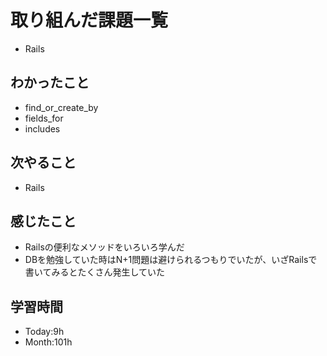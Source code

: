 # 取り組んだ課題一覧
- Rails
## わかったこと
- find_or_create_by
- fields_for
- includes
## 次やること
- Rails
## 感じたこと
- Railsの便利なメソッドをいろいろ学んだ
- DBを勉強していた時はN+1問題は避けられるつもりでいたが、いざRailsで書いてみるとたくさん発生していた
## 学習時間
- Today:9h
- Month:101h
